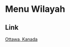 # Menu Wilayah

## Link

[Ottawa, Kanada](https://github.com/gigit-pemilu/pemilu-2024-99-luar-negeri/tree/main/pileg-dpr/hitung-suara/sub/99-luar-negeri/sub/85-ottawa-kanada/sub/01-ottawa-kanada)

